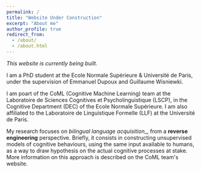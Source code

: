 ```yaml
---
permalink: /
title: "Website Under Construction"
excerpt: "About me"
author_profile: true
redirect_from:
  - /about/
  - /about.html
---
```

*This website is currently being built.*


I am a PhD student at the Ecole Normale Supérieure & Université de Paris, under the supervision of Emmanuel Dupoux and Guillaume Wisniewki.


I am poart of the CoML (Cognitive Machine Learning) team at the Laboratoire de Sciences Cognitives et Psycholinguistique (LSCP), in the Cognitive Department (DEC) of the Ecole Normale Supérieure. I am also affiliated to the Laboratoire de Linguistique Formelle (LLF) at the Université de Paris.

My research focuses on _bilingual language acquisition__, from a __reverse engineering__ perspective. Briefly, it consists in constructing unsupervised models of cognitive behaviours, using the same input available to humans, as a way to draw hypothesis on the actual cognitive processes at stake. More information on this approach is described on the CoML team's website.
